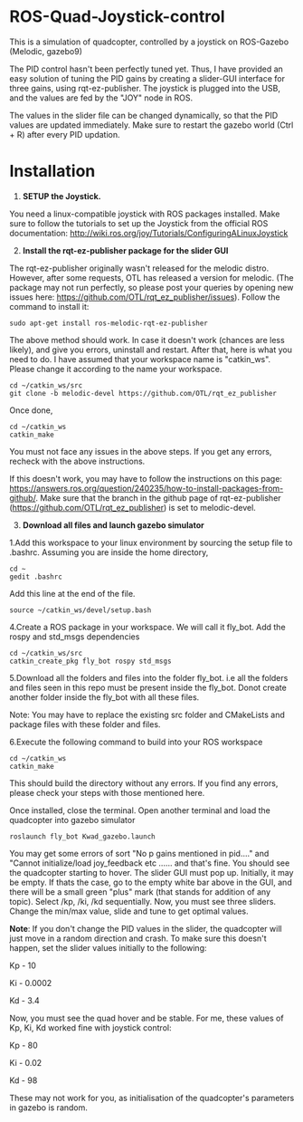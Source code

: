 # ROS-Quad-Joystick-control
This is a simulation of quadcopter, controlled by a joystick on ROS-Gazebo (Melodic, gazebo9)

The PID control hasn't been perfectly tuned yet. Thus, I have provided an easy solution of tuning the PID gains by creating a slider-GUI interface for three gains, using rqt-ez-publisher. The joystick is plugged into the USB, and the values are fed by the "JOY" node in ROS. 

The values in the slider file can be changed dynamically, so that the PID values are updated immediately. Make sure to restart the gazebo world (Ctrl + R) after every PID updation.

# Installation

1) **SETUP the Joystick.**

You need a linux-compatible joystick with ROS packages installed. Make sure to follow the tutorials to set up the Joystick from the official ROS documentation:
http://wiki.ros.org/joy/Tutorials/ConfiguringALinuxJoystick

2) **Install the rqt-ez-publisher package for the slider GUI**

The rqt-ez-publisher originally wasn't released for the melodic distro. However, after some requests, OTL has released a version for melodic. (The package may not run perfectly, so please post your queries by opening new issues here: https://github.com/OTL/rqt_ez_publisher/issues). Follow the command to install it:
```
sudo apt-get install ros-melodic-rqt-ez-publisher
```
The above method should work. In case it doesn't work (chances are less likely), and give you errors, uninstall and restart. After that, here is what you need to do. I have assumed that your workspace name is "catkin_ws". Please change it according to the name your workspace. 
```
cd ~/catkin_ws/src
git clone -b melodic-devel https://github.com/OTL/rqt_ez_publisher
```
Once done, 
```
cd ~/catkin_ws 
catkin_make
```
You must not face any issues in the above steps. If you get any errors, recheck with the above instructions.

If this doesn't work, you may have to follow the instructions on this page: https://answers.ros.org/question/240235/how-to-install-packages-from-github/. Make sure that the branch in the github page of rqt-ez-publisher (https://github.com/OTL/rqt_ez_publisher) is set to melodic-devel. 

3) **Download all files and launch gazebo simulator**

1.Add this workspace to your linux environment by sourcing the setup file to .bashrc. Assuming you are inside the home directory, 
```
cd ~
gedit .bashrc
```
Add this line at the end of the file.
```
source ~/catkin_ws/devel/setup.bash
```

4.Create a ROS package in your workspace. We will call it fly_bot. Add the rospy and std_msgs dependencies
```
cd ~/catkin_ws/src
catkin_create_pkg fly_bot rospy std_msgs
```

5.Download all the folders and files into the folder fly_bot. i.e all the folders and files seen in this repo must be present inside the fly_bot. Donot create another folder inside the fly_bot with all these files.

Note: You may have to replace the existing src folder and CMakeLists and package files with these folder and files.

6.Execute the following command to build into your ROS workspace
```
cd ~/catkin_ws
catkin_make
```

This should build the directory without any errors. If you find any errors, please check your steps with those mentioned here.

Once installed, close the terminal. Open another terminal and load the quadcopter into gazebo simulator
```
roslaunch fly_bot Kwad_gazebo.launch
```

You may get some errors of sort "No p gains mentioned in pid...." and "Cannot initialize/load joy_feedback etc ...... and that's fine. You should see the quadcopter starting to hover. The slider GUI must pop up. Initially, it may be empty. If thats the case, go to the empty white bar above in the GUI, and there will be a small green "plus" mark (that stands for addition of any topic). Select /kp, /ki, /kd sequentially. Now, you must see three sliders. Change the min/max value, slide and tune to get optimal values.

**Note**: If you don't change the PID values in the slider, the quadcopter will just move in a random direction and crash. To make sure this doesn't happen, set the slider values initially to the following:

Kp - 10

Ki - 0.0002

Kd - 3.4

Now, you must see the quad hover and be stable. For me, these values of Kp, Ki, Kd worked fine with joystick control:

Kp - 80

Ki - 0.02

Kd - 98

These may not work for you, as initialisation of the quadcopter's parameters in gazebo is random.
